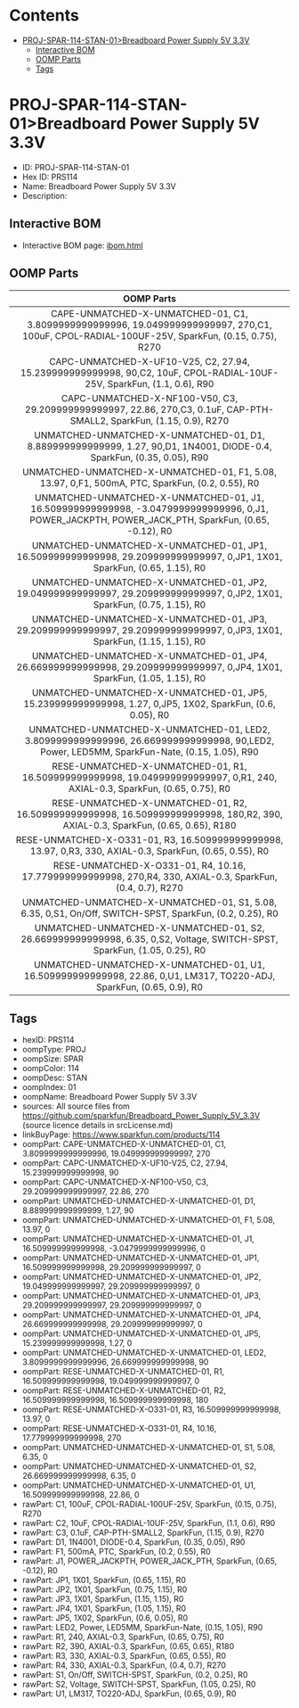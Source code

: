 



Contents
========

* [PROJ-SPAR-114-STAN-01>Breadboard Power Supply 5V 3.3V](#proj-spar-114-stan-01breadboard-power-supply-5v-33v)
	* [Interactive BOM](#interactive-bom)
	* [OOMP Parts](#oomp-parts)
	* [Tags](#tags)

# PROJ-SPAR-114-STAN-01>Breadboard Power Supply 5V 3.3V

- ID: PROJ-SPAR-114-STAN-01
- Hex ID: PRS114
- Name: Breadboard Power Supply 5V 3.3V
- Description: 

## Interactive BOM

- Interactive BOM page: [ibom.html](kicad/bom/ibom.html)

## OOMP Parts
  

|OOMP Parts|
| :---: |
|CAPE-UNMATCHED-X-UNMATCHED-01, C1, 3.8099999999999996, 19.049999999999997, 270,C1, 100uF, CPOL-RADIAL-100UF-25V, SparkFun, (0.15, 0.75), R270|
|CAPC-UNMATCHED-X-UF10-V25, C2, 27.94, 15.239999999999998, 90,C2, 10uF, CPOL-RADIAL-10UF-25V, SparkFun, (1.1, 0.6), R90|
|CAPC-UNMATCHED-X-NF100-V50, C3, 29.209999999999997, 22.86, 270,C3, 0.1uF, CAP-PTH-SMALL2, SparkFun, (1.15, 0.9), R270|
|UNMATCHED-UNMATCHED-X-UNMATCHED-01, D1, 8.889999999999999, 1.27, 90,D1, 1N4001, DIODE-0.4, SparkFun, (0.35, 0.05), R90|
|UNMATCHED-UNMATCHED-X-UNMATCHED-01, F1, 5.08, 13.97, 0,F1, 500mA, PTC, SparkFun, (0.2, 0.55), R0|
|UNMATCHED-UNMATCHED-X-UNMATCHED-01, J1, 16.509999999999998, -3.0479999999999996, 0,J1, POWER_JACKPTH, POWER_JACK_PTH, SparkFun, (0.65, -0.12), R0|
|UNMATCHED-UNMATCHED-X-UNMATCHED-01, JP1, 16.509999999999998, 29.209999999999997, 0,JP1, 1X01, SparkFun, (0.65, 1.15), R0|
|UNMATCHED-UNMATCHED-X-UNMATCHED-01, JP2, 19.049999999999997, 29.209999999999997, 0,JP2, 1X01, SparkFun, (0.75, 1.15), R0|
|UNMATCHED-UNMATCHED-X-UNMATCHED-01, JP3, 29.209999999999997, 29.209999999999997, 0,JP3, 1X01, SparkFun, (1.15, 1.15), R0|
|UNMATCHED-UNMATCHED-X-UNMATCHED-01, JP4, 26.669999999999998, 29.209999999999997, 0,JP4, 1X01, SparkFun, (1.05, 1.15), R0|
|UNMATCHED-UNMATCHED-X-UNMATCHED-01, JP5, 15.239999999999998, 1.27, 0,JP5, 1X02, SparkFun, (0.6, 0.05), R0|
|UNMATCHED-UNMATCHED-X-UNMATCHED-01, LED2, 3.8099999999999996, 26.669999999999998, 90,LED2, Power, LED5MM, SparkFun-Nate, (0.15, 1.05), R90|
|RESE-UNMATCHED-X-UNMATCHED-01, R1, 16.509999999999998, 19.049999999999997, 0,R1, 240, AXIAL-0.3, SparkFun, (0.65, 0.75), R0|
|RESE-UNMATCHED-X-UNMATCHED-01, R2, 16.509999999999998, 16.509999999999998, 180,R2, 390, AXIAL-0.3, SparkFun, (0.65, 0.65), R180|
|RESE-UNMATCHED-X-O331-01, R3, 16.509999999999998, 13.97, 0,R3, 330, AXIAL-0.3, SparkFun, (0.65, 0.55), R0|
|RESE-UNMATCHED-X-O331-01, R4, 10.16, 17.779999999999998, 270,R4, 330, AXIAL-0.3, SparkFun, (0.4, 0.7), R270|
|UNMATCHED-UNMATCHED-X-UNMATCHED-01, S1, 5.08, 6.35, 0,S1, On/Off, SWITCH-SPST, SparkFun, (0.2, 0.25), R0|
|UNMATCHED-UNMATCHED-X-UNMATCHED-01, S2, 26.669999999999998, 6.35, 0,S2, Voltage, SWITCH-SPST, SparkFun, (1.05, 0.25), R0|
|UNMATCHED-UNMATCHED-X-UNMATCHED-01, U1, 16.509999999999998, 22.86, 0,U1, LM317, TO220-ADJ, SparkFun, (0.65, 0.9), R0|

## Tags

- hexID: PRS114
- oompType: PROJ
- oompSize: SPAR
- oompColor: 114
- oompDesc: STAN
- oompIndex: 01
- oompName: Breadboard Power Supply 5V 3.3V
- sources: All source files from https://github.com/sparkfun/Breadboard_Power_Supply_5V_3.3V (source licence details in srcLicense.md)
- linkBuyPage: https://www.sparkfun.com/products/114
- oompPart: CAPE-UNMATCHED-X-UNMATCHED-01, C1, 3.8099999999999996, 19.049999999999997, 270
- oompPart: CAPC-UNMATCHED-X-UF10-V25, C2, 27.94, 15.239999999999998, 90
- oompPart: CAPC-UNMATCHED-X-NF100-V50, C3, 29.209999999999997, 22.86, 270
- oompPart: UNMATCHED-UNMATCHED-X-UNMATCHED-01, D1, 8.889999999999999, 1.27, 90
- oompPart: UNMATCHED-UNMATCHED-X-UNMATCHED-01, F1, 5.08, 13.97, 0
- oompPart: UNMATCHED-UNMATCHED-X-UNMATCHED-01, J1, 16.509999999999998, -3.0479999999999996, 0
- oompPart: UNMATCHED-UNMATCHED-X-UNMATCHED-01, JP1, 16.509999999999998, 29.209999999999997, 0
- oompPart: UNMATCHED-UNMATCHED-X-UNMATCHED-01, JP2, 19.049999999999997, 29.209999999999997, 0
- oompPart: UNMATCHED-UNMATCHED-X-UNMATCHED-01, JP3, 29.209999999999997, 29.209999999999997, 0
- oompPart: UNMATCHED-UNMATCHED-X-UNMATCHED-01, JP4, 26.669999999999998, 29.209999999999997, 0
- oompPart: UNMATCHED-UNMATCHED-X-UNMATCHED-01, JP5, 15.239999999999998, 1.27, 0
- oompPart: UNMATCHED-UNMATCHED-X-UNMATCHED-01, LED2, 3.8099999999999996, 26.669999999999998, 90
- oompPart: RESE-UNMATCHED-X-UNMATCHED-01, R1, 16.509999999999998, 19.049999999999997, 0
- oompPart: RESE-UNMATCHED-X-UNMATCHED-01, R2, 16.509999999999998, 16.509999999999998, 180
- oompPart: RESE-UNMATCHED-X-O331-01, R3, 16.509999999999998, 13.97, 0
- oompPart: RESE-UNMATCHED-X-O331-01, R4, 10.16, 17.779999999999998, 270
- oompPart: UNMATCHED-UNMATCHED-X-UNMATCHED-01, S1, 5.08, 6.35, 0
- oompPart: UNMATCHED-UNMATCHED-X-UNMATCHED-01, S2, 26.669999999999998, 6.35, 0
- oompPart: UNMATCHED-UNMATCHED-X-UNMATCHED-01, U1, 16.509999999999998, 22.86, 0
- rawPart: C1, 100uF, CPOL-RADIAL-100UF-25V, SparkFun, (0.15, 0.75), R270
- rawPart: C2, 10uF, CPOL-RADIAL-10UF-25V, SparkFun, (1.1, 0.6), R90
- rawPart: C3, 0.1uF, CAP-PTH-SMALL2, SparkFun, (1.15, 0.9), R270
- rawPart: D1, 1N4001, DIODE-0.4, SparkFun, (0.35, 0.05), R90
- rawPart: F1, 500mA, PTC, SparkFun, (0.2, 0.55), R0
- rawPart: J1, POWER_JACKPTH, POWER_JACK_PTH, SparkFun, (0.65, -0.12), R0
- rawPart: JP1, 1X01, SparkFun, (0.65, 1.15), R0
- rawPart: JP2, 1X01, SparkFun, (0.75, 1.15), R0
- rawPart: JP3, 1X01, SparkFun, (1.15, 1.15), R0
- rawPart: JP4, 1X01, SparkFun, (1.05, 1.15), R0
- rawPart: JP5, 1X02, SparkFun, (0.6, 0.05), R0
- rawPart: LED2, Power, LED5MM, SparkFun-Nate, (0.15, 1.05), R90
- rawPart: R1, 240, AXIAL-0.3, SparkFun, (0.65, 0.75), R0
- rawPart: R2, 390, AXIAL-0.3, SparkFun, (0.65, 0.65), R180
- rawPart: R3, 330, AXIAL-0.3, SparkFun, (0.65, 0.55), R0
- rawPart: R4, 330, AXIAL-0.3, SparkFun, (0.4, 0.7), R270
- rawPart: S1, On/Off, SWITCH-SPST, SparkFun, (0.2, 0.25), R0
- rawPart: S2, Voltage, SWITCH-SPST, SparkFun, (1.05, 0.25), R0
- rawPart: U1, LM317, TO220-ADJ, SparkFun, (0.65, 0.9), R0
